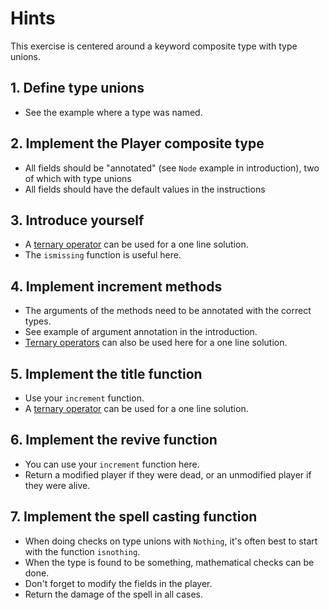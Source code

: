 # Hints

This exercise is centered around a keyword composite type with type unions.

## 1. Define type unions

- See the example where a type was named.

## 2. Implement the Player composite type

- All fields should be "annotated" (see `Node` example in introduction), two of which with type unions
- All fields should have the default values in the instructions

## 3. Introduce yourself

- A [ternary operator][control-flow] can be used for a one line solution.
- The `ismissing` function is useful here.

## 4. Implement increment methods

- The arguments of the methods need to be annotated with the correct types.
- See example of argument annotation in the introduction.
- [Ternary operators][control-flow] can also be used here for a one line solution.

## 5. Implement the title function

- Use your `increment` function.
- A [ternary operator][control-flow] can be used for a one line solution.

## 6. Implement the revive function

- You can use your `increment` function here.
- Return a modified player if they were dead, or an unmodified player if they were alive.

## 7. Implement the spell casting function

- When doing checks on type unions with `Nothing`, it's often best to start with the function `isnothing`.
- When the type is found to be something, mathematical checks can be done.
- Don't forget to modify the fields in the player.
- Return the damage of the spell in all cases.

[control-flow]: https://docs.julialang.org/en/v1/manual/control-flow/#man-conditional-evaluation

